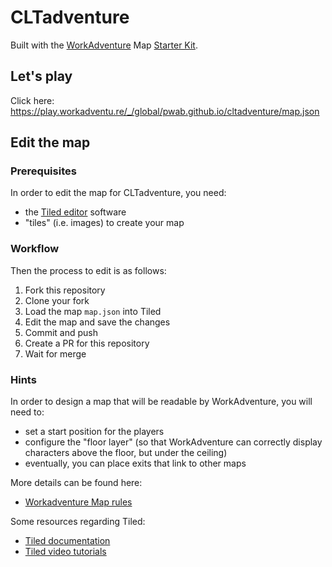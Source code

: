 # CLTadventure

Built with the [WorkAdventure](https://workadventu.re) Map [Starter Kit](https://github.com/thecodingmachine/workadventure-map-starter-kit).

## Let's play

Click here: https://play.workadventu.re/_/global/pwab.github.io/cltadventure/map.json

## Edit the map

### Prerequisites

In order to edit the map for CLTadventure, you need:

- the [Tiled editor](https://www.mapeditor.org/) software
- "tiles" (i.e. images) to create your map

### Workflow

Then the process to edit is as follows:

1. Fork this repository
1. Clone your fork
2. Load the map `map.json` into Tiled
3. Edit the map and save the changes
4. Commit and push
5. Create a PR for this repository
6. Wait for merge

### Hints

In order to design a map that will be readable by WorkAdventure, you will need to:

- set a start position for the players
- configure the "floor layer" (so that WorkAdventure can correctly display characters above the floor, but under the ceiling)
- eventually, you can place exits that link to other maps

More details can be found here:

- [Workadventure Map rules](https://workadventu.re/create-map.html#workadventure-maps-rules)

Some resources regarding Tiled:

- [Tiled documentation](https://doc.mapeditor.org/en/stable/manual/introduction/)
- [Tiled video tutorials](https://www.gamefromscratch.com/post/2015/10/14/Tiled-Map-Editor-Tutorial-Series.aspx)
